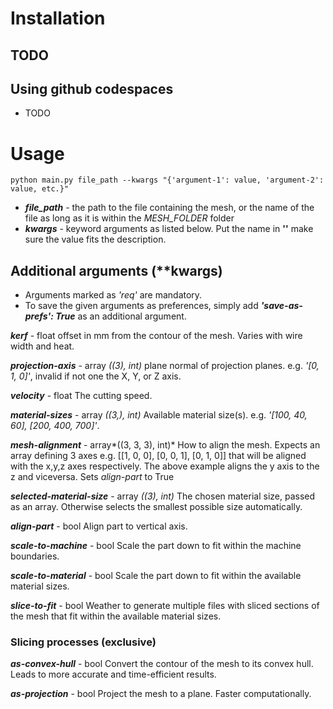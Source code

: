 # Installation
## TODO
## Using github codespaces
* TODO

# Usage
    python main.py file_path --kwargs "{'argument-1': value, 'argument-2': value, etc.}"

* ***file_path*** - the path to the file containing the mesh, or the name of the file as long as it is within the *MESH_FOLDER* folder
* ***kwargs*** - keyword arguments as listed below. Put the name in **''** make sure the value fits the description. 

## Additional arguments (\*\*kwargs)  
* Arguments marked as *'req'* are mandatory.
* To save the given arguments as preferences, simply add ***'save-as-prefs': True*** as an additional argument.

***kerf*** - float
offset in mm from the contour of the mesh. Varies with wire width and heat.&nbsp;

***projection-axis*** - array *((3), int)*
plane normal of projection planes. e.g. *'[0, 1, 0]'*, invalid if not one the X, Y, or Z axis.&nbsp;

***velocity*** - float
The cutting speed.&nbsp;

***material-sizes*** - array *((3,), int)*
Available material size(s). e.g. *'[100, 40, 60], [200, 400, 700]'*.&nbsp;

***mesh-alignment*** - array*((3, 3, 3), int)*
How to align the mesh. Expects an array defining 3 axes e.g. [[1, 0, 0], [0, 0, 1], [0, 1, 0]] that will be aligned with the x,y,z axes respectively. The above example aligns the y axis to the z and viceversa. Sets *align-part* to True

***selected-material-size*** - array *((3), int)*
The chosen material size, passed as an array. Otherwise selects the smallest possible size automatically.&nbsp;

***align-part*** - bool
Align part to vertical axis.&nbsp;

***scale-to-machine*** - bool
Scale the part down to fit within the machine boundaries.&nbsp;

***scale-to-material*** - bool
Scale the part down to fit within the available material sizes.&nbsp;

***slice-to-fit*** - bool
Weather to generate multiple files with sliced sections of the mesh that fit within the available material sizes.&nbsp;

### Slicing processes (exclusive)

***as-convex-hull*** - bool
Convert the contour of the mesh to its convex hull. Leads to more accurate and time-efficient results.

***as-projection*** - bool
Project the mesh to a plane. Faster computationally.

